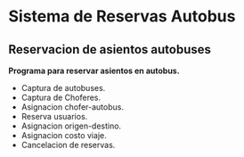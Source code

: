 # Sistema de Reservas Autobus 

## Reservacion de asientos autobuses

__Programa para reservar asientos en autobus.__

* Captura de autobuses.
* Captura de Choferes.
* Asignacion chofer-autobus.
* Reserva usuarios.
* Asignacion origen-destino.
* Asignacion costo viaje.
* Cancelacion de reservas.